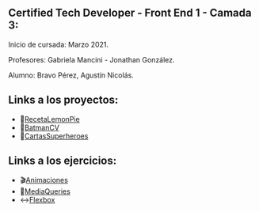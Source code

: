 ## Certified Tech Developer - Front End 1 - Camada 3:

Inicio de cursada: Marzo 2021.

Profesores: Gabriela Mancini - Jonathan González.

Alumno: Bravo Pérez, Agustín Nicolás.

## Links a los proyectos:

- :cake:[RecetaLemonPie](https://agusbrr.github.io/Frontend1-Proyectos/RecetaLemonPie/)
- :bat:[BatmanCV](https://agusbrr.github.io/Frontend1-Proyectos/BatmanCV/)
- :superhero:[CartasSuperheroes](https://agusbrr.github.io/Frontend1-Proyectos/CartasSuperheroes/)

## Links a los ejercicios: 
- :clapper:[Animaciones](https://agusbrr.github.io/Frontend1-Proyectos/EjercicioAnimaciones/)
- :mobile_phone_off:[MediaQueries](https://agusbrr.github.io/Frontend1-Proyectos/EjercicioMediaQueries/)
- :left_right_arrow:[Flexbox](https://agusbrr.github.io/Frontend1-Proyectos/EjercicioFlex/)
